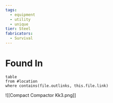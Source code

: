 ```yaml
---
tags:
  - equipment
  - utility
  - unique
tier: Steel
fabricators:
  - Survival
---
```

# Found In
```dataview
table
from #location 
where contains(file.outlinks, this.file.link)
```

![[Compact Compactor Kk3.png]]